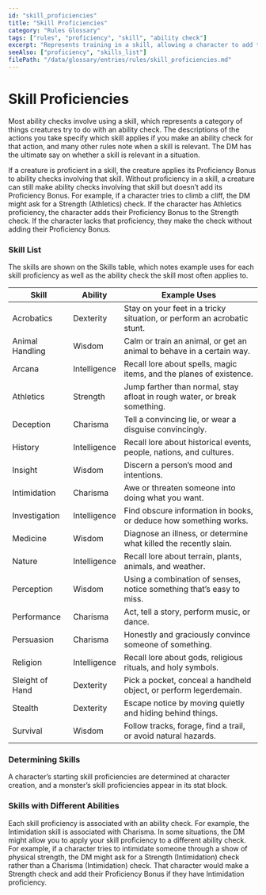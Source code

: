 ```yaml
---
id: "skill_proficiencies"
title: "Skill Proficiencies"
category: "Rules Glossary"
tags: ["rules", "proficiency", "skill", "ability check"]
excerpt: "Represents training in a skill, allowing a character to add their Proficiency Bonus to ability checks involving that skill."
seeAlso: ["proficiency", "skills_list"]
filePath: "/data/glossary/entries/rules/skill_proficiencies.md"
---
```

# Skill Proficiencies
Most <span data-term-id="ability_check" class="glossary-term-link-from-markdown">ability checks</span> involve using a <span data-term-id="skills_list" class="glossary-term-link-from-markdown">skill</span>, which represents a category of things creatures try to do with an <span data-term-id="ability_check" class="glossary-term-link-from-markdown">ability check</span>. The descriptions of the <span data-term-id="actions_in_combat" class="glossary-term-link-from-markdown">actions</span> you take specify which <span data-term-id="skills_list" class="glossary-term-link-from-markdown">skill</span> applies if you make an <span data-term-id="ability_check" class="glossary-term-link-from-markdown">ability check</span> for that <span data-term-id="actions_in_combat" class="glossary-term-link-from-markdown">action</span>, and many other rules note when a <span data-term-id="skills_list" class="glossary-term-link-from-markdown">skill</span> is relevant. The DM has the ultimate say on whether a <span data-term-id="skills_list" class="glossary-term-link-from-markdown">skill</span> is relevant in a situation.

If a creature is proficient in a <span data-term-id="skills_list" class="glossary-term-link-from-markdown">skill</span>, the creature applies its <span data-term-id="proficiency_bonus" class="glossary-term-link-from-markdown">Proficiency Bonus</span> to <span data-term-id="ability_check" class="glossary-term-link-from-markdown">ability checks</span> involving that <span data-term-id="skills_list" class="glossary-term-link-from-markdown">skill</span>. Without proficiency in a <span data-term-id="skills_list" class="glossary-term-link-from-markdown">skill</span>, a creature can still make <span data-term-id="ability_check" class="glossary-term-link-from-markdown">ability checks</span> involving that <span data-term-id="skills_list" class="glossary-term-link-from-markdown">skill</span> but doesn’t add its <span data-term-id="proficiency_bonus" class="glossary-term-link-from-markdown">Proficiency Bonus</span>. For example, if a character tries to climb a cliff, the DM might ask for a Strength (Athletics) check. If the character has Athletics proficiency, the character adds their <span data-term-id="proficiency_bonus" class="glossary-term-link-from-markdown">Proficiency Bonus</span> to the Strength check. If the character lacks that proficiency, they make the check without adding their <span data-term-id="proficiency_bonus" class="glossary-term-link-from-markdown">Proficiency Bonus</span>.

### Skill List
The skills are shown on the Skills table, which notes example uses for each skill proficiency as well as the ability check the skill most often applies to.

| Skill           | Ability        | Example Uses                                                                 |
|-----------------|----------------|------------------------------------------------------------------------------|
| Acrobatics      | Dexterity      | Stay on your feet in a tricky situation, or perform an acrobatic stunt.        |
| Animal Handling | Wisdom         | Calm or train an animal, or get an animal to behave in a certain way.        |
| Arcana          | Intelligence   | Recall lore about <span data-term-id="spells_chapter" class="glossary-term-link-from-markdown">spells</span>, <span data-term-id="magic_items" class="glossary-term-link-from-markdown">magic items</span>, and the planes of existence.          |
| Athletics       | Strength       | Jump farther than normal, stay afloat in rough water, or break something.    |
| Deception       | Charisma       | Tell a convincing lie, or wear a disguise convincingly.                      |
| History         | Intelligence   | Recall lore about historical events, people, nations, and cultures.            |
| Insight         | Wisdom         | Discern a person’s mood and intentions.                                      |
| Intimidation    | Charisma       | Awe or threaten someone into doing what you want.                            |
| Investigation   | Intelligence   | Find obscure information in books, or deduce how something works.            |
| Medicine        | Wisdom         | Diagnose an illness, or determine what killed the recently slain.            |
| Nature          | Intelligence   | Recall lore about terrain, plants, animals, and weather.                     |
| Perception      | Wisdom         | Using a combination of senses, notice something that’s easy to miss.         |
| Performance     | Charisma       | Act, tell a story, perform music, or dance.                                  |
| Persuasion      | Charisma       | Honestly and graciously convince someone of something.                       |
| Religion        | Intelligence   | Recall lore about gods, religious rituals, and holy symbols.                 |
| Sleight of Hand | Dexterity      | Pick a pocket, conceal a handheld object, or perform legerdemain.            |
| Stealth         | Dexterity      | Escape notice by moving quietly and hiding behind things.                    |
| Survival        | Wisdom         | Follow tracks, forage, find a trail, or avoid natural hazards.               |

### Determining Skills
A character’s starting skill proficiencies are determined at character creation, and a monster’s skill proficiencies appear in its stat block.

### Skills with Different Abilities
Each skill proficiency is associated with an <span data-term-id="ability_check" class="glossary-term-link-from-markdown">ability check</span>. For example, the Intimidation skill is associated with Charisma. In some situations, the DM might allow you to apply your skill proficiency to a different <span data-term-id="ability_check" class="glossary-term-link-from-markdown">ability check</span>. For example, if a character tries to intimidate someone through a show of physical strength, the DM might ask for a Strength (Intimidation) check rather than a Charisma (Intimidation) check. That character would make a Strength check and add their <span data-term-id="proficiency_bonus" class="glossary-term-link-from-markdown">Proficiency Bonus</span> if they have Intimidation proficiency.